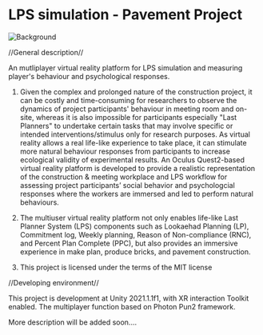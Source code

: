 # LPS simulation - Pavement Project

![Background](https://user-images.githubusercontent.com/45159980/194420269-802e0312-94aa-464e-879a-ed3c574934f8.PNG)


//General description//

An mutliplayer virtual reality platform for LPS simulation and measuring player's behaviour and psychological responses.

1. Given the complex and prolonged nature of the construction project, it can be costly and time-consuming for researchers to observe the dynamics of project participants' behaviour in meeting room and on-site, whereas it is also impossible for participants especially "Last Planners" to undertake certain tasks that may involve specific or intended interventions/stimulus only for research purposes. As virtual reality allows a real life-like experience to take place, it can stimulate more natural behaviour responses from participants to increase ecological validity of experimental results. An Oculus Quest2-based virtual reality platform is developed to provide a realistic representation of the construction & meeting workplace and LPS workflow for assessing project participants’ social behavior and psychologcial responses where the workers are immersed and led to perform natural behaviours.

2. The multiuser virtual reality platform not only enables life-like Last Planner System (LPS) components such as Lookaehad Planning (LP), Commitment log, Weekly planning, Reason of Non-compliance (RNC), and Percent Plan Complete (PPC), but also provides an immersive experience in make plan, produce bricks, and pavement construction.

3. This project is licensed under the terms of the MIT license

//Developing environment//

This project is development at Unity 2021.1.1f1, with XR interaction Toolkit enabled. The multiplayer function based on Photon Pun2 framework. 

More description will be added soon....

